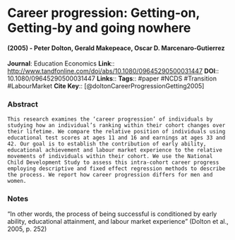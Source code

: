 # Career progression: Getting‐on, Getting‐by and going nowhere
#### (2005) - Peter Dolton, Gerald Makepeace, Oscar D. Marcenaro‐Gutierrez
**Journal**: Education Economics
**Link**:: http://www.tandfonline.com/doi/abs/10.1080/09645290500031447
**DOI**:: 10.1080/09645290500031447
**Links**:: 
**Tags**:: #paper #NCDS #Transition #LabourMarket 
**Cite Key**:: [@doltonCareerProgressionGetting2005]

### Abstract

```
This research examines the ‘career progression’ of individuals by studying how an individual’s ranking within their cohort changes over their lifetime. We compare the relative position of individuals using educational test scores at ages 11 and 16 and earnings at ages 33 and 42. Our goal is to establish the contribution of early ability, educational achievement and labour market experience to the relative movements of individuals within their cohort. We use the National Child Development Study to assess this intra-cohort career progress employing descriptive and fixed effect regression methods to describe the process. We report how career progression differs for men and women.
```

### Notes

“In other words, the process of being successful is conditioned by early ability, educational attainment, and labour market experience” (Dolton et al., 2005, p. 252)
